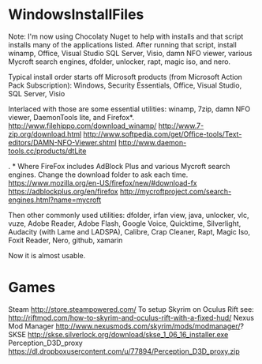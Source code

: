 WindowsInstallFiles
===================

Note: I'm now using Chocolaty Nuget to help with installs and that script installs many of the applications listed.  After running that script, install winamp, Office, Visual Studio SQL Server, Visio, damn NFO viewer, various Mycroft search engines, dfolder, unlocker, rapt, magic iso, and nero.

Typical install order starts off Microsoft products (from Microsoft Action Pack Subscription): Windows, Security Essentials, Office, Visual Studio, SQL Server, Visio

Interlaced with those are some essential utilities: winamp, 7zip, damn NFO viewer, DaemonTools lite, and Firefox*.  
http://www.filehippo.com/download_winamp/
http://www.7-zip.org/download.html
http://www.softpedia.com/get/Office-tools/Text-editors/DAMN-NFO-Viewer.shtml
http://www.daemon-tools.cc/products/dtLite

. * Where FireFox includes AdBlock Plus and various Mycroft search engines.  Change the download folder to ask each time.
https://www.mozilla.org/en-US/firefox/new/#download-fx
https://adblockplus.org/en/firefox
http://mycroftproject.com/search-engines.html?name=mycroft

Then other commonly used utilities: dfolder, irfan view, java, unlocker, vlc, vuze, Adobe Reader, Adobe Flash, Google Voice, Quicktime, Silverlight, Audacity (with Lame and LADSPA), Calibre, Crap Cleaner, Rapt, Magic Iso, Foxit Reader, Nero, github, xamarin

Now it is almost usable.


Games 
=====
Steam http://store.steampowered.com/
To setup Skyrim on Oculus Rift see: http://riftmod.com/how-to-skyrim-and-oculus-rift-with-a-fixed-hud/
Nexus Mod Manager http://www.nexusmods.com/skyrim/mods/modmanager/?
SKSE http://skse.silverlock.org/download/skse_1_06_16_installer.exe
Perception_D3D_proxy https://dl.dropboxusercontent.com/u/77894/Perception_D3D_proxy.zip
